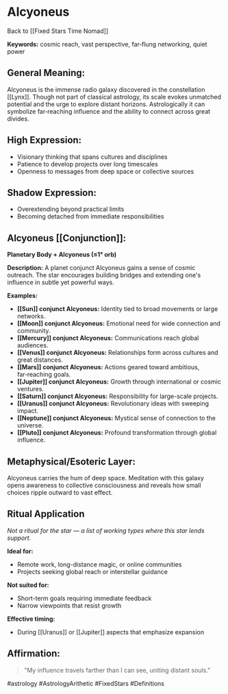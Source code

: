 # Alcyoneus

Back to [[Fixed Stars Time Nomad]]

**Keywords:** cosmic reach, vast perspective, far‑flung networking, quiet power

## General Meaning:
Alcyoneus is the immense radio galaxy discovered in the
constellation [[Lynx]]. Though not part of classical astrology, its
scale evokes unmatched potential and the urge to explore distant
horizons. Astrologically it can symbolize far‑reaching influence and
the ability to connect across great divides.

## High Expression:
- Visionary thinking that spans cultures and disciplines
- Patience to develop projects over long timescales
- Openness to messages from deep space or collective sources

## Shadow Expression:
- Overextending beyond practical limits
- Becoming detached from immediate responsibilities

## Alcyoneus [[Conjunction]]:

**Planetary Body + Alcyoneus (≤1° orb)**

**Description:**
A planet conjunct Alcyoneus gains a sense of cosmic outreach. The star
encourages building bridges and extending one's influence in subtle yet
powerful ways.

**Examples:**
- **[[Sun]] conjunct Alcyoneus:** Identity tied to broad movements or
  large networks.
- **[[Moon]] conjunct Alcyoneus:** Emotional need for wide
  connection and community.
- **[[Mercury]] conjunct Alcyoneus:** Communications reach global
  audiences.
- **[[Venus]] conjunct Alcyoneus:** Relationships form across
  cultures and great distances.
- **[[Mars]] conjunct Alcyoneus:** Actions geared toward ambitious,
  far‑reaching goals.
- **[[Jupiter]] conjunct Alcyoneus:** Growth through international or
  cosmic ventures.
- **[[Saturn]] conjunct Alcyoneus:** Responsibility for large-scale
  projects.
- **[[Uranus]] conjunct Alcyoneus:** Revolutionary ideas with sweeping
  impact.
- **[[Neptune]] conjunct Alcyoneus:** Mystical sense of connection to
  the universe.
- **[[Pluto]] conjunct Alcyoneus:** Profound transformation through
  global influence.

## Metaphysical/Esoteric Layer:
Alcyoneus carries the hum of deep space. Meditation with this galaxy
opens awareness to collective consciousness and reveals how small
choices ripple outward to vast effect.

## Ritual Application
*Not a ritual for the star — a list of working types where this star
lends support.*

**Ideal for:**
- Remote work, long-distance magic, or online communities
- Projects seeking global reach or interstellar guidance

**Not suited for:**
- Short-term goals requiring immediate feedback
- Narrow viewpoints that resist growth

**Effective timing:**
- During [[Uranus]] or [[Jupiter]] aspects that emphasize expansion

## Affirmation:

> "My influence travels farther than I can see, uniting distant souls."

#astrology #AstrologyArithetic #FixedStars #Definitions
